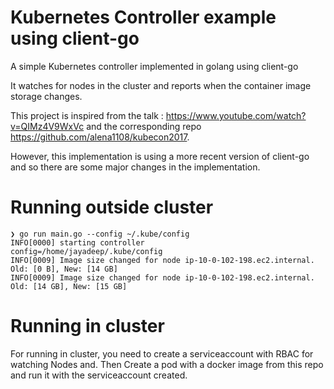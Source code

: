 # Kubernetes Controller example using client-go

A simple Kubernetes controller implemented in golang using client-go

It watches for nodes in the cluster and reports when the container image storage changes.

This project is inspired from the talk : <https://www.youtube.com/watch?v=QIMz4V9WxVc> and the corresponding repo <https://github.com/alena1108/kubecon2017>.

However, this implementation is using a more recent version of client-go and so there are some major changes in the implementation.

# Running outside cluster

```
❯ go run main.go --config ~/.kube/config
INFO[0000] starting controller                           config=/home/jayadeep/.kube/config
INFO[0009] Image size changed for node ip-10-0-102-198.ec2.internal. Old: [0 B], New: [14 GB]
INFO[0009] Image size changed for node ip-10-0-102-198.ec2.internal. Old: [14 GB], New: [15 GB]
```

# Running in cluster

For running in cluster, you need to create a serviceaccount with RBAC for watching Nodes and. Then Create a pod with a docker image from this repo and run it with the serviceaccount created.
